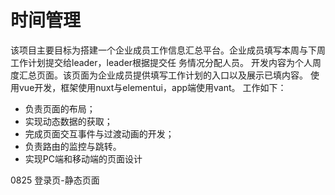 # 时间管理
该项目主要目标为搭建一个企业成员工作信息汇总平台。企业成员填写本周与下周工作计划提交给leader，leader根据提交任
务情况分配人员。
开发内容为个人周度汇总页面。该页面为企业成员提供填写工作计划的入口以及展示已填内容。
使用vue开发，框架使用nuxt与elementui，app端使用vant。
工作如下：
- 负责页面的布局；
- 实现动态数据的获取；
- 完成页面交互事件与过渡动画的开发；
- 负责路由的监控与跳转。
- 实现PC端和移动端的页面设计

0825 登录页-静态页面

